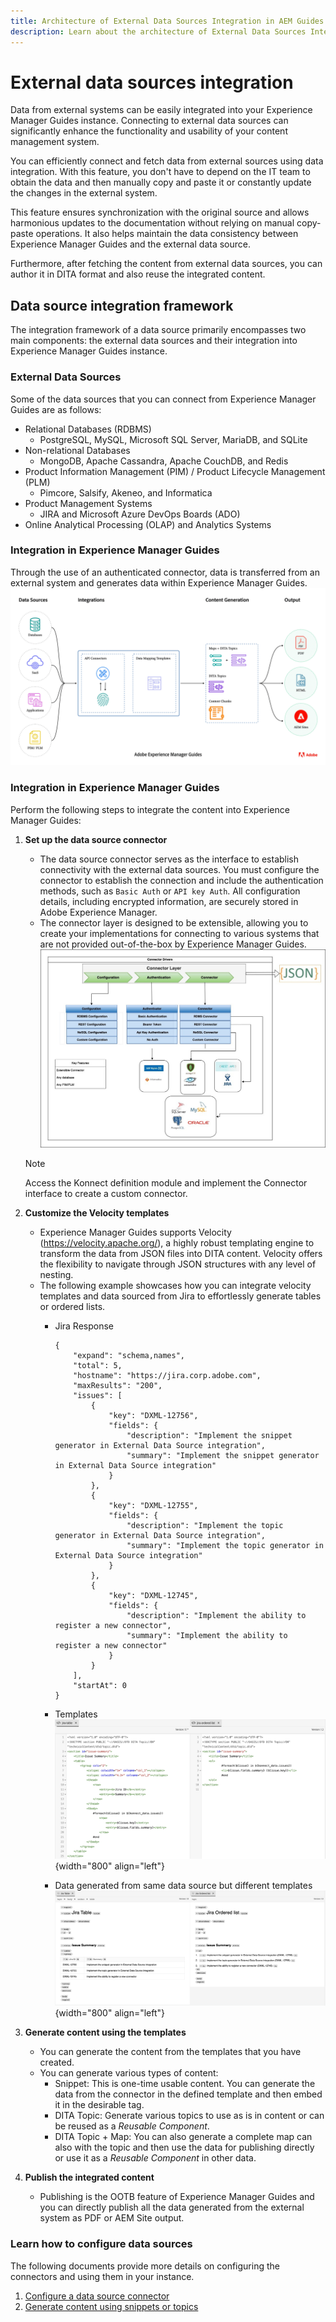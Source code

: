 ```yaml
---
title: Architecture of External Data Sources Integration in AEM Guides
description: Learn about the architecture of External Data Sources Integration in AEM Guides.
---
```

# External data sources integration

Data from external systems can be easily integrated into your Experience Manager Guides instance. Connecting to external data sources can significantly enhance the functionality and usability of your content management system. 


You can efficiently connect and fetch data from external sources using data integration. With this feature, you don't have to depend on the IT team to obtain the data and then manually copy and paste it or constantly update the changes in the external system.

This feature ensures synchronization with the original source and allows harmonious updates to the documentation without relying on manual copy-paste operations. It also helps maintain the data consistency between Experience Manager Guides and the external data source.

Furthermore, after fetching the content from external data sources, you can author it in DITA format and also reuse the integrated content.


## Data source integration framework

The integration framework of a data source primarily encompasses two main components: the external data sources and their integration into Experience Manager Guides instance.

### External Data Sources

Some of the data sources that you can connect from Experience Manager Guides are as follows:

- Relational Databases (RDBMS)
    - PostgreSQL, MySQL, Microsoft SQL Server, MariaDB, and SQLite
- Non-relational Databases
    - MongoDB, Apache Cassandra, Apache CouchDB, and Redis
- Product Information Management (PIM) / Product Lifecycle Management (PLM)
    - Pimcore, Salsify, Akeneo, and Informatica
- Product Management Systems
    - JIRA and Microsoft Azure DevOps Boards (ADO) 
- Online Analytical Processing (OLAP) and Analytics Systems

### Integration in Experience Manager Guides 



Through the use of an authenticated connector, data is transferred from an external system and generates data within Experience Manager Guides.
![Architecture](assets/Konnect-Architecture.gif)


### Integration in Experience Manager Guides

Perform the following steps to integrate the content into Experience Manager Guides:

1. **Set up the data source connector**
    - The data source connector serves as the interface to establish connectivity with the external data sources. You must configure the connector to establish the connection and include the authentication methods, such as `Basic Auth` or `API key Auth`. All configuration details, including encrypted information, are securely stored in Adobe Experience Manager.
    - The connector layer is designed to be extensible, allowing you to create your implementations for connecting to various systems that are not provided out-of-the-box by Experience Manager Guides.
      ![Connector Layer](assets/data-source-connector-layer.jpg)
   >[!NOTE]
   >
   > Access the Konnect definition module and implement the Connector interface to create a custom connector.
   
1. **Customize the Velocity templates** 

   - Experience Manager Guides supports Velocity (https://velocity.apache.org/), a highly robust templating engine to transform the data from JSON files into DITA content. Velocity offers the flexibility to navigate through JSON structures with any level of nesting.
   - The following example showcases how you can integrate velocity templates and data sourced from Jira to effortlessly generate tables or ordered lists.
      - Jira Response
     
        ```
        {
            "expand": "schema,names",
            "total": 5,
            "hostname": "https://jira.corp.adobe.com",
            "maxResults": "200",
            "issues": [
                {
                    "key": "DXML-12756",
                    "fields": {
                        "description": "Implement the snippet generator in External Data Source integration",
                        "summary": "Implement the snippet generator in External Data Source integration"
                    }
                },
                {
                    "key": "DXML-12755",
                    "fields": {
                        "description": "Implement the topic generator in External Data Source integration",
                        "summary": "Implement the topic generator in External Data Source integration"
                    }
                },
                {
                    "key": "DXML-12745",
                    "fields": {
                        "description": "Implement the ability to register a new connector",
                        "summary": "Implement the ability to register a new connector"
                    }
                }
            ],
            "startAt": 0
        }
        ```
        
      - Templates
        ![Templating Engine](assets/data-source-TemplatingEngine.png){width="800" align="left"}
      - Data generated from same data source but different templates
        ![Data Generated](assets/data-source-templates-topics.png){width="800" align="left"}        

1. **Generate content using the templates** 
   - You can generate the content from the templates that you have created. 
   - You can generate various types of content:
        - Snippet: This is one-time usable content. You can generate the data from the connector in the defined template and then embed it in the desirable tag.
        - DITA Topic: Generate various topics to use as is in content or can be reused as a *Reusable Component*.
        - DITA Topic + Map: You can also generate a complete map can also with the topic and then use the data for publishing directly or use it as a *Reusable Component* in other data.


1. **Publish the integrated content** 
   - Publishing is the OOTB feature of Experience Manager  Guides and you can directly publish all the data generated from the external system as PDF or AEM Site output. 

### Learn how to configure data sources

The following documents provide more details on configuring the connectors and using them in your instance.

1. [Configure a data source connector](conf-data-source-connector-tools.md)
2. [Generate content using snippets or topics](../user-guide/web-editor-content-snippet.md)